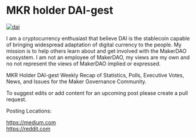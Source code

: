 # MKR holder DAI-gest

<a href="https://ibb.co/gMBT5hj"><img src="https://i.ibb.co/gMBT5hj/dai.png" alt="dai" border="0"></a>

I am a cryptocurrency enthusiast that believe DAI is the stablecoin capable of bringing widespread adaptation of digital currency to the people.  My mission is to help others learn about and get involved with the MakerDAO ecosystem.  I am not an employee of MakerDAO, my views are my own and no not represent the views of MakerDAO implied or expressed.

MKR Holder DAI-gest Weekly Recap of Statistics, Polls, Executive Votes, News, and Issues for the Maker Governance Community.

To suggest edits or add content for an upcoming post please create a pull request.

Posting Locations:

https://medium.com <br/>
https://reddit.com


